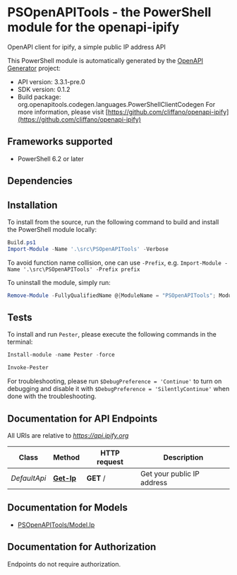 # PSOpenAPITools - the PowerShell module for the openapi-ipify

OpenAPI client for ipify, a simple public IP address API

This PowerShell module is automatically generated by the [OpenAPI Generator](https://openapi-generator.tech) project:

- API version: 3.3.1-pre.0
- SDK version: 0.1.2
- Build package: org.openapitools.codegen.languages.PowerShellClientCodegen
    For more information, please visit [https://github.com/cliffano/openapi-ipify](https://github.com/cliffano/openapi-ipify)

<a id="frameworks-supported"></a>
## Frameworks supported
- PowerShell 6.2 or later

<a id="dependencies"></a>
## Dependencies

<a id="installation"></a>
## Installation


To install from the source, run the following command to build and install the PowerShell module locally:
```powershell
Build.ps1
Import-Module -Name '.\src\PSOpenAPITools' -Verbose
```

To avoid function name collision, one can use `-Prefix`, e.g. `Import-Module -Name '.\src\PSOpenAPITools' -Prefix prefix`

To uninstall the module, simply run:
```powershell
Remove-Module -FullyQualifiedName @{ModuleName = "PSOpenAPITools"; ModuleVersion = "0.1.2"}
```

<a id="tests"></a>
## Tests

To install and run `Pester`, please execute the following commands in the terminal:

```powershell
Install-module -name Pester -force

Invoke-Pester
```

For troubleshooting, please run `$DebugPreference = 'Continue'` to turn on debugging and disable it with `$DebugPreference = 'SilentlyContinue'` when done with the troubleshooting.

## Documentation for API Endpoints

All URIs are relative to *https://api.ipify.org*

Class | Method | HTTP request | Description
------------ | ------------- | ------------- | -------------
*DefaultApi* | [**Get-Ip**](docs/DefaultApi.md#Get-Ip) | **GET** / | Get your public IP address


## Documentation for Models

 - [PSOpenAPITools/Model.Ip](docs/Ip.md)


<a id="documentation-for-authorization"></a>
## Documentation for Authorization

Endpoints do not require authorization.

